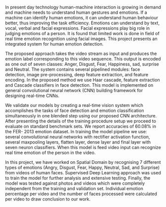 In present day technology human-machine interaction is growing in demand and machine
needs to understand human gestures and emotions. If a machine can identify human emotions,
it can understand human behaviour better, thus improving the task efficiency. Emotions can
understand by text, vocal, verbal and facial expressions. Facial expressions play big role in
judging emotions of a person. It is found that limited work is done in field of real time emotion
recognition using facial images. This project presents an integrated system for human emotion
detection.

The proposed approach takes the video stream as input and produces the emotion label
corresponding to this video sequence. This output is encoded as one out of seven classes:
Anger, Disgust, Fear, Happiness, sad, surprise and Neutral. The system contains several
pipelined modules: face detection, image pre-processing, deep feature extraction, and feature
encoding. In the proposed method we use Haar cascade, feature extraction and Cascade
classifiers in face detection. This model is implemented on general convolutional neural
network (CNN) building framework for designing real-time CNNs.

We validate our models by creating a real-time vision system which accomplishes the tasks of
face detection and emotion classification simultaneously in one blended step using our
proposed CNN architecture. After presenting the details of the training procedure setup we
proceed to evaluate on standard benchmark sets. We report accuracies of 60.08% in the FER-
2013 emotion dataset. In training the model pipeline we use: several convolutional neural
networks with rectifier activation function, several maxpooling layers, flatten layer, dense
layer and final layer with seven neuron classifiers. When this model is feed video input can
recognize real time emotion of the person in the video.

In this project, we have worked on Spatial Domain by recognising 7 different types of emotions
(Angry, Disgust, Fear, Happy, Neutral, Sad, and Surprise) from videos of human faces.
Supervised Deep Learning approach was used to train the model for further analysis and
extensive testing. Finally, the model was tested against photos and videos which were
completely independent from the training and validation set. Individual emotion percentage
per video and the number of faces processed were calculated per video to draw conclusion to
our work.